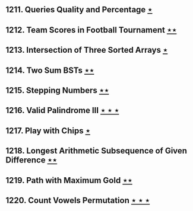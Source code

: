 ## 1211. Queries Quality and Percentage [$\star$](https://leetcode.com/problems/queries-quality-and-percentage)

## 1212. Team Scores in Football Tournament [$\star\star$](https://leetcode.com/problems/team-scores-in-football-tournament)

## 1213. Intersection of Three Sorted Arrays [$\star$](https://leetcode.com/problems/intersection-of-three-sorted-arrays)

## 1214. Two Sum BSTs [$\star\star$](https://leetcode.com/problems/two-sum-bsts)

## 1215. Stepping Numbers [$\star\star$](https://leetcode.com/problems/stepping-numbers)

## 1216. Valid Palindrome III [$\star\star\star$](https://leetcode.com/problems/valid-palindrome-iii)

## 1217. Play with Chips [$\star$](https://leetcode.com/problems/play-with-chips)

## 1218. Longest Arithmetic Subsequence of Given Difference [$\star\star$](https://leetcode.com/problems/longest-arithmetic-subsequence-of-given-difference)

## 1219. Path with Maximum Gold [$\star\star$](https://leetcode.com/problems/path-with-maximum-gold)

## 1220. Count Vowels Permutation [$\star\star\star$](https://leetcode.com/problems/count-vowels-permutation)
